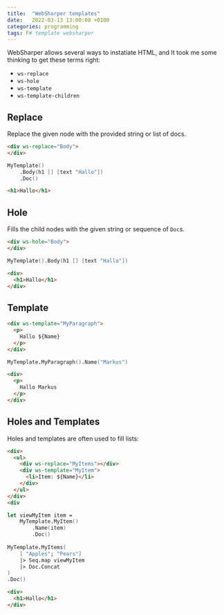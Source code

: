 ```yaml
---
title:  "WebSharper templates"
date:   2022-03-13 13:00:00 +0100
categories: programming
tags: F# template websharper
---
```



WebSharper allows several ways to instatiate HTML, and It took me some thinking to get these terms right:

- `ws-replace`
- `ws-hole`
- `ws-template`
- `ws-template-children`

## Replace

Replace the given node with the provided string or list of docs.

```html
<div ws-replace="Body">
</div>
```

```fsharp
MyTemplate()
	.Body(h1 [] [text "Hallo"])
	.Doc()
```

```html
<h1>Hallo</h1>
```
## Hole

Fills the child nodes with the given string or sequence of `Doc`s.

```html
<div ws-hole="Body">
</div>
```

```fsharp
MyTemplate().Body(h1 [] [text "Hallo"])
```

```html
<div>
  <h1>Hallo</h1>
</div>
```

## Template

```html
<div ws-template="MyParagraph">
  <p>
    Hallo ${Name}
  </p>
</div>
```

```fsharp
MyTemplate.MyParagraph().Name("Markus")
```

```html
<div>
  <p>
    Hallo Markus
  </p>
</div>
```

## Holes and Templates

Holes and templates are often used to fill lists:

```html
<div>
  <ul>
    <div ws-replace="MyItems"></div>
    <div ws-template="MyItem">
      <li>Item: ${Name}</li>
    </div>
  </ul>
</div>
<div
```

```fsharp
let viewMyItem item =
	MyTemplate.MyItem()
		.Name(item)
		.Doc()
 
MyTemplate.MyItems(
	[ "Apples"; "Pears"] 
	|> Seq.map viewMyItem
	|> Doc.Concat
)
.Doc()
```

```html
<div>
  <h1>Hallo</h1>
</div>
```



